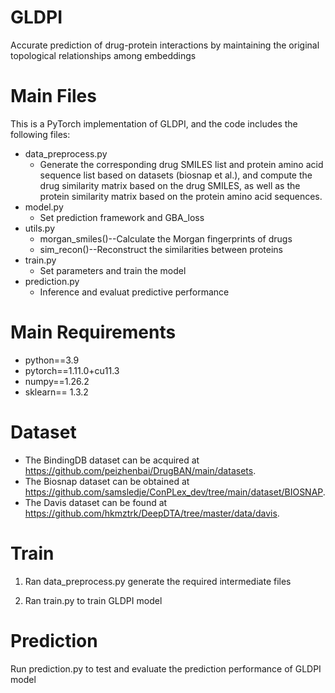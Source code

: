 # GLDPI
Accurate prediction of drug-protein interactions by maintaining the original topological relationships among embeddings 

# Main Files
This is a PyTorch implementation of GLDPI, and the code includes the following files:

* data_preprocess.py
    - Generate the corresponding drug SMILES list and protein amino acid sequence list based on datasets (biosnap et al.), and compute the drug similarity matrix based on the drug SMILES, as well as the protein similarity matrix based on the protein amino acid sequences.
*  model.py
    - Set prediction framework and GBA_loss
*  utils.py
    - morgan_smiles()--Calculate the Morgan fingerprints of drugs
    - sim_recon()--Reconstruct the similarities between proteins
*  train.py
    - Set parameters and train the model
*  prediction.py
    - Inference and evaluat predictive performance
# Main Requirements

* python==3.9 
* pytorch==1.11.0+cu11.3
* numpy==1.26.2
* sklearn== 1.3.2


# Dataset

* The BindingDB dataset can be acquired at https://github.com/peizhenbai/DrugBAN/main/datasets.
* The Biosnap dataset can be obtained at https://github.com/samsledje/ConPLex_dev/tree/main/dataset/BIOSNAP.
* The Davis dataset can be found at https://github.com/hkmztrk/DeepDTA/tree/master/data/davis.

# Train

1. Ran data_preprocess.py generate the required intermediate files

2. Ran train.py to train GLDPI model

# Prediction 

Run prediction.py to test and evaluate the prediction performance of GLDPI model
